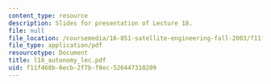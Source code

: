 ```yaml
---
content_type: resource
description: Slides for presentation of Lecture 18.
file: null
file_location: /coursemedia/16-851-satellite-engineering-fall-2003/f11f468b6ecb2f7bf8ec526447310209_l18_autonomy_lec.pdf
file_type: application/pdf
resourcetype: Document
title: l18_autonomy_lec.pdf
uid: f11f468b-6ecb-2f7b-f8ec-526447310209
---
```

